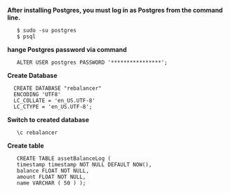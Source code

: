 **After installing Postgres, you must log in as Postgres from the command line.**
```
   $ sudo -su postgres
   $ psql
```
**hange Postgres password via command**
```
   ALTER USER postgres PASSWORD '****************';
```

**Create Database**
```
  CREATE DATABASE "rebalancer"
  ENCODING 'UTF8'
  LC_COLLATE = 'en_US.UTF-8'
  LC_CTYPE = 'en_US.UTF-8';
 ```

**Switch to created database**
```
   \c rebalancer
```

**Create table**
```
   CREATE TABLE assetBalanceLog (
   timestamp timestamp NOT NULL DEFAULT NOW(),
   balance FLOAT NOT NULL,
   amount FLOAT NOT NULL,
   name VARCHAR ( 50 ) );
```


